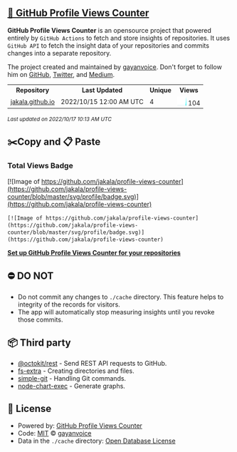 ## [🚀 GitHub Profile Views Counter](https://github.com/gayanvoice/github-profile-views-counter)
**GitHub Profile Views Counter** is an opensource project that powered entirely by  `GitHub Actions` to fetch and store insights of repositories.
It uses `GitHub API` to fetch the insight data of your repositories and commits changes into a separate repository.

The project created and maintained by [gayanvoice](https://github.com/gayanvoice). Don't forget to follow him on [GitHub](https://github.com/gayanvoice), [Twitter](https://twitter.com/gayanvoice), and [Medium](https://gayanvoice.medium.com/).

<table>
	<tr>
		<th>
			Repository
		</th>
		<th>
			Last Updated
		</th>
		<th>
			Unique
		</th>
		<th>
			Views
		</th>
	</tr>
	<tr>
		<td>
			<a href="https://github.com/jakala/profile-views-counter/tree/master/readme/18893494/year.md">
				jakala.github.io
			</a>
		</td>
		<td>
			2022/10/15 12:00 AM UTC
		</td>
		<td>
			4
		</td>
		<td>
			<img alt="Response time graph" src="https://github.com/jakala/profile-views-counter/raw/master/graph/18893494/small/year.png" height="20"> 104
		</td>
	</tr>
</table>

<small><i>Last updated on 2022/10/17 10:13 AM UTC</i></small>

## ✂️Copy and 📋 Paste
### Total Views Badge
[![Image of https://github.com/jakala/profile-views-counter](https://github.com/jakala/profile-views-counter/blob/master/svg/profile/badge.svg)](https://github.com/jakala/profile-views-counter)

```readme
[![Image of https://github.com/jakala/profile-views-counter](https://github.com/jakala/profile-views-counter/blob/master/svg/profile/badge.svg)](https://github.com/jakala/profile-views-counter)
```
[**Set up GitHub Profile Views Counter for your repositories**](https://github.com/gayanvoice/github-profile-views-counter)
## ⛔ DO NOT
- Do not commit any changes to `./cache` directory. This feature helps to integrity of the records for visitors.
- The app will automatically stop measuring insights until you revoke those commits.
## 📦 Third party

- [@octokit/rest](https://www.npmjs.com/package/@octokit/rest) - Send REST API requests to GitHub.
- [fs-extra](https://www.npmjs.com/package/fs-extra) - Creating directories and files.
- [simple-git](https://www.npmjs.com/package/simple-git) - Handling Git commands.
- [node-chart-exec](https://www.npmjs.com/package/node-chart-exec) - Generate graphs.
## 📄 License
- Powered by: [GitHub Profile Views Counter](https://github.com/gayanvoice/github-profile-views-counter)
- Code: [MIT](./LICENSE) © [gayanvoice](https://github.com/gayanvoice)
- Data in the `./cache` directory: [Open Database License](https://opendatacommons.org/licenses/odbl/1-0/)
